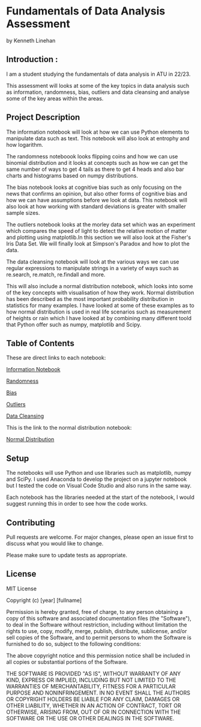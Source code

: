 # Fundamentals of Data Analysis Assessment

by Kenneth Linehan

## Introduction : 

I am a student studying the fundamentals of data analysis in ATU in 22/23.

This assessment will looks at some of the key topics in data analysis such as information, randomness, bias, outliers and data cleansing and analyse some of the key areas within the areas.

## Project Description

The information notebook will look at how we can use Python elements to manipulate data such as text. This notebook will also look at entrophy and how logarithm.

The randomness noteboook looks flipping coins and how we can use binomial distribution and it looks at concepts such as how we can get the same number of ways to get 4 tails as there to get 4 heads and also bar charts and histograms based on numpy distributions.

The bias notebook looks at cognitive bias such as only focusing on the news that confirms an opinion, but also other forms of cognitive bias and how we can have assumptions before we look at data. This notebook will also look at how working with standard deviations is greater with smaller sample sizes.

The outliers notebook looks at the morley data set which was an experiment which compares the speed of light to detect the relative motion of matter and plotting using matplotlib.In this section we will also look at the Fisher's Iris Data Set. We will finally look at Simpson's Paradox and how to plot the data.

The data cleansing notebook will look at the various ways we can use regular expressions to manipulate strings in a variety of ways such as re.search, re.match, re.findall and more.

This will also include a normal distribution notebook, which looks into some of the key concepts with visualisation of how they work. Normal distribution has been described as the most important probability distribution in statistics for many examples. I have looked at some of these examples as to how normal distribution is used in real life scenarios such as measurement of heights or rain which I have looked at by combining many different toold that Python offer such as numpy, matplotlib and Scipy.

## Table of Contents

These are direct links to each notebook:

[Information Notebook](https://github.com/KenLin765/funddata-assessment/blob/main/practicals/01-information.ipynb)

[Randomness](https://github.com/KenLin765/funddata-assessment/blob/main/practicals/02.randomness.ipynb)

[Bias](https://github.com/KenLin765/funddata-assessment/blob/main/practicals/03-Bias.ipynb)

[Outliers](https://github.com/KenLin765/funddata-assessment/blob/main/practicals/04.Outliers.ipynb)

[Data Cleansing](https://github.com/KenLin765/funddata-assessment/blob/main/practicals/05.Data-Cleansing.ipynb)


This is the link to the normal distribution notebook:

[Normal Distribution](https://github.com/KenLin765/funddata-assessment/blob/main/normal-distribution.ipynb)

## Setup

The notebooks will use Python and use libraries such as matplotlib, numpy and SciPy. I used Anaconda to develop the project on a jupyter notebook but I tested the code on Visual Code Studio and also runs in the same way.

Each notebook has the libraries needed at the start of the notebook, I would suggest running this in order to see how the code works.


## Contributing

Pull requests are welcome. For major changes, please open an issue first
to discuss what you would like to change.

Please make sure to update tests as appropriate.

## License

MIT License

Copyright (c) [year] [fullname]

Permission is hereby granted, free of charge, to any person obtaining a copy
of this software and associated documentation files (the "Software"), to deal
in the Software without restriction, including without limitation the rights
to use, copy, modify, merge, publish, distribute, sublicense, and/or sell
copies of the Software, and to permit persons to whom the Software is
furnished to do so, subject to the following conditions:

The above copyright notice and this permission notice shall be included in all
copies or substantial portions of the Software.

THE SOFTWARE IS PROVIDED "AS IS", WITHOUT WARRANTY OF ANY KIND, EXPRESS OR
IMPLIED, INCLUDING BUT NOT LIMITED TO THE WARRANTIES OF MERCHANTABILITY,
FITNESS FOR A PARTICULAR PURPOSE AND NONINFRINGEMENT. IN NO EVENT SHALL THE
AUTHORS OR COPYRIGHT HOLDERS BE LIABLE FOR ANY CLAIM, DAMAGES OR OTHER
LIABILITY, WHETHER IN AN ACTION OF CONTRACT, TORT OR OTHERWISE, ARISING FROM,
OUT OF OR IN CONNECTION WITH THE SOFTWARE OR THE USE OR OTHER DEALINGS IN THE
SOFTWARE.

